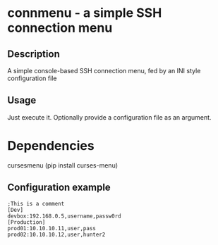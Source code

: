 # connmenu - a simple SSH connection menu


## Description

A simple console-based SSH connection menu, fed by an INI style configuration file

## Usage

Just execute it. Optionally provide a configuration file as an argument.

# Dependencies

cursesmenu (pip install curses-menu)

## Configuration example

	;This is a comment
	[Dev]
	devbox:192.168.0.5,username,passw0rd
	[Production]
	prod01:10.10.10.11,user,pass
	prod02:10.10.10.12,user,hunter2
